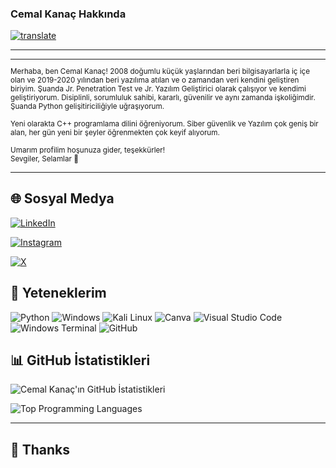 
### Cemal Kanaç Hakkında

[![translate](https://img.shields.io/badge/For_English_CLICK_Here-English_Click_here?style=flat-square&logo=googletranslate&labelColor=white&color=blue)](https://github-com.translate.goog/mr40spear?_x_tr_sl=tr&_x_tr_tl=en&_x_tr_hl=en&_x_tr_pto=wapp)

---
<sub>

<hr>
Merhaba, ben Cemal Kanaç! 2008 doğumlu küçük yaşlarından beri bilgisayarlarla iç içe olan ve 2019-2020 yılından beri yazılıma atılan ve o zamandan veri kendini geliştiren biriyim. Şuanda Jr. Penetration Test ve Jr. Yazılım Geliştirici olarak çalışıyor ve kendimi geliştiriyorum. Disiplinli, sorumluluk sahibi, kararlı, güvenilir ve aynı zamanda işkoliğimdir. Şuanda Python gelişitiriciliğiyle uğraşıyorum. 
<br><br>
Yeni olarakta C++ programlama dilini öğreniyorum. Siber güvenlik ve Yazılım çok geniş bir alan, her gün yeni bir şeyler öğrenmekten çok keyif alıyorum.
<br><br>
Umarım profilim hoşunuza gider, teşekkürler!
<br>
Sevgiler, Selamlar 👋
</sub>

---

## 🌐 Sosyal Medya
[![LinkedIn](https://img.shields.io/badge/LinkedIn-0077B5?style=for-the-badge&logo=linkedin&logoColor=white)](https://www.linkedin.com/in/muhammed-cemal-kana%C3%A7-4703142a4/)

[![Instagram](https://img.shields.io/badge/Instagram-%23E4405F.svg?logo=Instagram&logoColor=white)](https://www.instagram.com/cemal.knc/)

[![X](https://img.shields.io/badge/X-black.svg?style=flat-square&logo=X&logoColor=white)](https://x.com/Cemal_KNC)


## 🌟 Yeteneklerim
<img src="https://img.shields.io/badge/Python-3776AB?style=for-the-badge&logo=python&logoColor=white" alt="Python"> <img src="https://img.shields.io/badge/Windows-0078D6?style=for-the-badge&logo=windows&logoColor=white" alt="Windows"> <img src="https://img.shields.io/badge/Kali_Linux-557C94?style=for-the-badge&logo=kali-linux&logoColor=white" alt="Kali Linux"> <img src="https://img.shields.io/badge/Canva-00C4CC?style=for-the-badge&logo=canva&logoColor=white" alt="Canva"> <img src="https://img.shields.io/badge/Visual_Studio_Code-007ACC?style=for-the-badge&logo=visual-studio-code&logoColor=white" alt="Visual Studio Code"> <img src="https://img.shields.io/badge/Windows_Terminal-4D4D4D?style=for-the-badge&logo=windows-terminal&logoColor=white" alt="Windows Terminal"> <img src="https://img.shields.io/badge/GitHub-181717?style=for-the-badge&logo=github&logoColor=white" alt="GitHub">



## 📊 GitHub İstatistikleri
 ![Cemal Kanaç'ın GitHub İstatistikleri](https://github-readme-stats.vercel.app/api?username=mr40spear&show_icons=true&theme=radical) 
 
 ![Top Programming Languages](https://github-readme-stats.vercel.app/api/top-langs/?username=mr40spear&layout=compact)

---
## 🎉 Thanks


